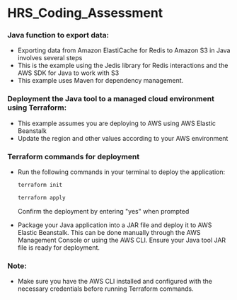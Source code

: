 # HRS_Coding_Assessment

### Java function to export data:
* Exporting data from Amazon ElastiCache for Redis to Amazon S3 in Java involves several steps
* This is the example using the Jedis library for Redis interactions and the AWS SDK for Java to work with S3
* This example uses Maven for dependency management.

### Deployment the Java tool to a managed cloud environment using Terraform:
* This example assumes you are deploying to AWS using AWS Elastic Beanstalk
* Update the region and other values according to your AWS environment

### Terraform commands for deployment
* Run the following commands in your terminal to deploy the application:
  ```sh
  terraform init
  ```

  ```sh
  terraform apply
  ```
  Confirm the deployment by entering "yes" when prompted
* Package your Java application into a JAR file and deploy it to AWS Elastic Beanstalk. This can be done manually through the AWS Management Console or using the AWS CLI. Ensure your Java tool JAR file is ready for deployment.

### Note: 
* Make sure you have the AWS CLI installed and configured with the necessary credentials before running Terraform commands.